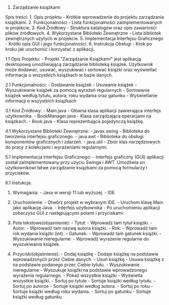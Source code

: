 1. Zarządzanie książkami

  Spis treści:
    1. Opis projektu
      - Krótkie wprowadzenie do projektu zarządzania książkami.
    2. Funkcjonalności
      - Lista funkcjonalności zaimplementowanych w projekcie.
    3. Kod Źródłowy
      - Struktura katalogów oraz opis zawartości plików źródłowych.
    4. Wykorzystane Biblioteki Zewnętrzne
      - Lista bibliotek zewnętrznych użytych w projekcie.
    5. Implementacja Interfejsu Graficznego
      - Krótki opis GUI i jego funkcjonalności.
    6. Instrukcja Obsługi
      - Krok po kroku jak uruchomić i korzystać z aplikacji.
      

  1.1 Opis Projektu:
    - Projekt "Zarządzanie Książkami" jest aplikacją desktopową umożliwiającą zarządzanie biblioteką książek. Użytkownik może dodawać, usuwać, wyszukiwać i sortować książki oraz              wyświetlać informacje o wszystkich książkach w bazie danych.
    
  2.1 Funkcjonalności:
    - Dodawanie książek
    - Usuwanie książek
    - Wyszukiwanie książek za pomocą wyrażeń regularnych
    - Sortowanie książek według tytułu, autora, roku wydania oraz gatunku
    - Wyświetlanie informacji o wszystkich książkach
    
  3.1 Kod Źródłowy:
    - Main.java - Główna klasa aplikacji zawierająca interfejs użytkownika.
    - BookManager.java - Klasa zarządzająca operacjami na książkach.
    - Book.java - Klasa reprezentująca pojedynczą książkę.
    
  4.1 Wykorzystane Biblioteki Zewnętrzne:
    - javax.swing - Biblioteka do tworzenia interfejsu graficznego.
    - java.awt - Biblioteka do obsługi komponentów graficznych i zdarzeń.
    - java.util - Zbiór klas narzędziowych do pracy z kolekcjami i wyrażeniami regularnymi.
    
  5.1 Implementacja Interfejsu Graficznego:
    - Interfejs graficzny (GUI) aplikacji został zaimplementowany przy użyciu Swinga i AWT. Umożliwia on użytkownikowi łatwe zarządzanie książkami za pomocą formularzy i przycisków.
    
  6.1 Instukcja:
  
  1. Wymagania:
    - Java w wersji 11 lub wyższej.
    - IDE 

  2. Uruchomienie:
    - Otwórz projekt w wybranym IDE.
    - Uruchom klasę Main jako aplikację Java. 
    - Interfejs użytkownika
    - Po uruchomieniu aplikacji zobaczysz GUI z następującymi polami i przyciskami:

  3. Pola tekstowe(objasnienie):
    - Tytuł: - Wprowadź tam tytuł książki.
    - Autor: - Wprowadź tam nazwę autora książki.
    - Rok: - Wprowadź tam rok wydania książki (int).
    - Gatunek: - Wprowadź tam gatunek książki.
    - Wyszukiwanie nieregularne: - Wprowadź wyrażenie regularne do wyszukiwania książek. 

  4. Przyciski(objaśnienie):
    - Dodaj książkę - Dodaje książkę na podstawie wprowadzonych przez Ciebie danych.
    - Usuń książkę - Usuwa książkę z na podstawie podanego przec Ciebie tytułu.
    - Wyszukiwanie nieregularne - Wyszukuje książki na podstawie wprowadzonego wyrażenia regularnego.
    - Pokaż wszystkie książki - Wyświetla wszystkie książki.
    - Sortuj po tytule - Sortuje książki według tytułu.
    - Sortuj po autorze - Sortuje książki według autora.
    - Sortuj po roku - Sortuje książki według roku wydania.
    - Sortuj po gatunku - Sortuje książki według gatunku.
  
     
